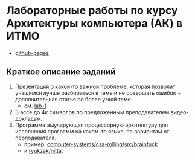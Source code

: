# Лабораторные работы по курсу Архитектуры компьютера (АК) в ИТМО

- [github-pages](https://e1turin.github.io/itmo-csa/)

## Краткое описание заданий

1. Презентация о какой-то важной проблеме, которая позволит учащимся лучше
   разбираться в теме и не совершать ошибок + дополнительная статья по более узкой теме.
   - см. [lab-1](/lab-1/README.md)
2. 3 эссе до 4к символов по предложенным преподавателем видео-докладам.
3. Программа эмулирующая процессорную архитектуру для исполнения программ на
   каком-то языке, по вариантам от перподавателя.
   - пример: [computer-systems/csa-rolling/src/brainfuck](https://gitlab.se.ifmo.ru/computer-systems/csa-rolling/-/tree/master/src/brainfuck)
   - и [ryukzak/nitta](https://github.com/ryukzak/nitta).
